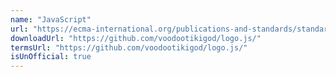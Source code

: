 ```yaml
---
name: "JavaScript"
url: "https://ecma-international.org/publications-and-standards/standards/ecma-262/"
downloadUrl: "https://github.com/voodootikigod/logo.js/"
termsUrl: "https://github.com/voodootikigod/logo.js/"
isUnOfficial: true
---
```

